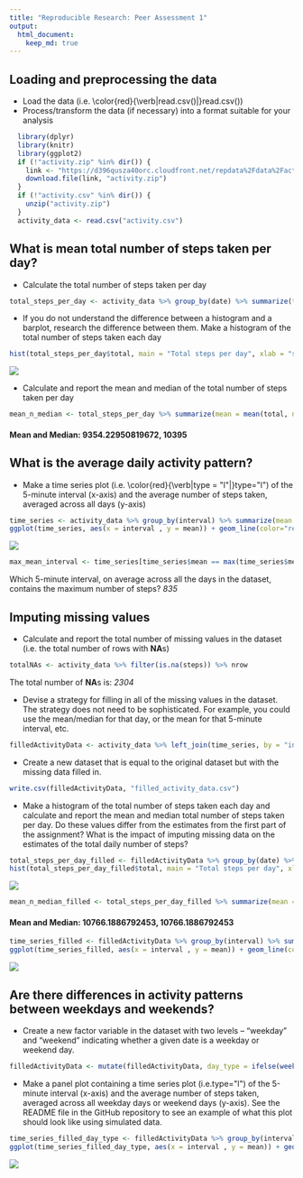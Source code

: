 ```yaml
---
title: "Reproducible Research: Peer Assessment 1"
output: 
  html_document:
    keep_md: true
---
```



## Loading and preprocessing the data
* Load the data (i.e. \color{red}{\verb|read.csv()|}read.csv())
* Process/transform the data (if necessary) into a format suitable for your analysis


```r
  library(dplyr)
  library(knitr)
  library(ggplot2)
  if (!"activity.zip" %in% dir()) {
    link <- "https://d396qusza40orc.cloudfront.net/repdata%2Fdata%2Factivity.zip"
    download.file(link, "activity.zip")
  }
  if (!"activity.csv" %in% dir()) {
    unzip("activity.zip")
  }
  activity_data <- read.csv("activity.csv")
```


## What is mean total number of steps taken per day?
* Calculate the total number of steps taken per day


```r
total_steps_per_day <- activity_data %>% group_by(date) %>% summarize(total = sum(steps, na.rm = TRUE))
```

* If you do not understand the difference between a histogram and a barplot, research the difference between them. Make a histogram of the total number of steps taken each day


```r
hist(total_steps_per_day$total, main = "Total steps per day", xlab = "steps", col="darkmagenta", density = 25, border = "black", angle = 135, breaks = 20)
```

![](figure/unnamed-chunk-3-1.png)<!-- -->
* Calculate and report the mean and median of the total number of steps taken per day


```r
mean_n_median <- total_steps_per_day %>% summarize(mean = mean(total, na.rm = TRUE), median = median(total, na.rm = TRUE))
```
#### Mean and Median: 9354.22950819672, 10395

## What is the average daily activity pattern?
* Make a time series plot (i.e. \color{red}{\verb|type = "l"|}type="l") of the 5-minute interval (x-axis) and the average number of steps taken, averaged across all days (y-axis)


```r
time_series <- activity_data %>% group_by(interval) %>% summarize(mean = mean(steps, na.rm = TRUE))
ggplot(time_series, aes(x = interval , y = mean)) + geom_line(color="red", size = 1) + labs(title = "Average daily activity", x = "Interval", y = "Average steps per day")
```

![](figure/unnamed-chunk-5-1.png)<!-- -->

```r
max_mean_interval <- time_series[time_series$mean == max(time_series$mean),]$interval
```
Which 5-minute interval, on average across all the days in the dataset, contains the maximum number of steps? *835*


## Imputing missing values
* Calculate and report the total number of missing values in the dataset (i.e. the total number of rows with **NA**s)


```r
totalNAs <- activity_data %>% filter(is.na(steps)) %>% nrow
```
The total number of **NA**s is: *2304*

* Devise a strategy for filling in all of the missing values in the dataset. The strategy does not need to be sophisticated. For example, you could use the mean/median for that day, or the mean for that 5-minute interval, etc.


```r
filledActivityData <- activity_data %>% left_join(time_series, by = "interval") %>% mutate(steps = ifelse(is.na(steps), mean, steps)) %>% select(c("steps", "date", "interval"))
```

* Create a new dataset that is equal to the original dataset but with the missing data filled in.


```r
write.csv(filledActivityData, "filled_activity_data.csv")
```

* Make a histogram of the total number of steps taken each day and calculate and report the mean and median total number of steps taken per day. Do these values differ from the estimates from the first part of the assignment? What is the impact of imputing missing data on the estimates of the total daily number of steps?


```r
total_steps_per_day_filled <- filledActivityData %>% group_by(date) %>% summarize(total = sum(steps, na.rm = TRUE))
hist(total_steps_per_day_filled$total, main = "Total steps per day", xlab = "steps", col="darkmagenta", density = 25, border = "black", angle = 45, breaks = 20)
```

![](figure/unnamed-chunk-9-1.png)<!-- -->

```r
mean_n_median_filled <- total_steps_per_day_filled %>% summarize(mean = mean(total, na.rm = TRUE), median = median(total, na.rm = TRUE))
```
#### Mean and Median: 10766.1886792453, 10766.1886792453



```r
time_series_filled <- filledActivityData %>% group_by(interval) %>% summarize(mean = mean(steps, na.rm = TRUE))
ggplot(time_series_filled, aes(x = interval , y = mean)) + geom_line(color="red", size = 1) + labs(title = "Average daily activity", x = "Interval", y = "Average steps per day")
```

![](figure/unnamed-chunk-10-1.png)<!-- -->

## Are there differences in activity patterns between weekdays and weekends?
* Create a new factor variable in the dataset with two levels – “weekday” and “weekend” indicating whether a given date is a weekday or weekend day.


```r
filledActivityData <- mutate(filledActivityData, day_type = ifelse(weekdays(as.Date(date)) %in% c("sábado", "domingo"), "weekend", "weekday"))
```

* Make a panel plot containing a time series plot (i.e.type="l") of the 5-minute interval (x-axis) and the average number of steps taken, averaged across all weekday days or weekend days (y-axis). See the README file in the GitHub repository to see an example of what this plot should look like using simulated data.


```r
time_series_filled_day_type <- filledActivityData %>% group_by(interval, day_type) %>% summarize(mean = mean(steps, na.rm = TRUE))
ggplot(time_series_filled_day_type, aes(x = interval , y = mean)) + geom_line(color="red", size = 1) + labs(x = "Interval", y = "Number of steps") + facet_wrap(~ day_type, ncol = 1, nrow=2)
```

![](figure/unnamed-chunk-12-1.png)<!-- -->
